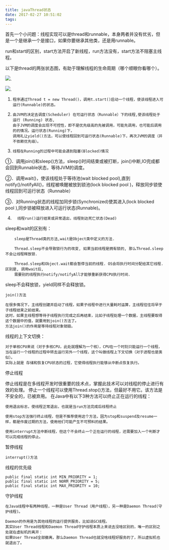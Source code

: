 ```yaml
---
title: javaThread状态
date: 2017-02-27 10:51:02
tags:
---
```

首先一个小问题：线程实现可以是thread和runnable，本身两者并没有优劣，但是一个是继承一个是接口，如果你要继承其他类，还是用runnable。

run和start的区别，start方法开启了新线程，run方法没有，start方法不阻塞主线程。

以下是thread的两张状态图，有助于理解线程的生命周期（哪个顺眼你看哪个）。

![](../../../../img/threadStatus.jpg).

![](../../../../img/threadProcess.jpg).

1.     程序通过Thread t = new Thread()，调用t.start()启动一个线程，使该线程进入可运行(Runnable)的状态。

2.     由JVM的决定去调度(Scheduler) 在可运行状态（Runnable）下的线程,使该线程处于运行 (Running) 状态,
       由于JVM的调度会出现不可控性，即不是优先级高的先被调用，可能先调用，也可能后调用的的情况。运行状态(Running)下，
       调用礼让yield()方法，可以使线程回到可运行状态(Runnable)下，再次JVM的调度（并不依赖优先级）。

3.     线程在Running的过程中可能会遇到阻塞(Blocked)情况

①．调用join()和sleep()方法，sleep()时间结束或被打断，join()中断,IO完成都会回到Runnable状态，等待JVM的调度。

②．调用wait()，使该线程处于等待池(wait blocked pool),直到notify()/notifyAll()，线程被唤醒被放到锁池(lock blocked pool )，释放同步锁使线程回到可运行状态（Runnable）

③．对Running状态的线程加同步锁(Synchronized)使其进入(lock blocked pool ),同步锁被释放进入可运行状态(Runnable)。

4.       线程run()运行结束或异常退出，线程到达死亡状态(Dead)

sleep和wait的区别有：

        sleep是Thread类的方法,wait是Object类中定义的方法.
        
        Thread.sleep不会导致锁行为的改变, 如果当前线程是拥有锁的, 那么Thread.sleep不会让线程释放锁.
        
        Thread.sleep和Object.wait都会暂停当前的线程. OS会将执行时间分配给其它线程. 区别是, 调用wait后, 
        需要别的线程执行notify/notifyAll才能够重新获得CPU执行时间.
        
        
sleep不会释放锁，yield同样不会释放锁。

    join()方法

    在很多情况下，主线程创建并启动了线程，如果子线程中进行大量耗时运算，主线程往往将早于子线程结束之前结束。
    这时，如果主线程想等待子线程执行完成之后再结束，比如子线程处理一个数据，主线程要取得这个数据中的值，就要用到join()方法了。
    方法join()的作用是等待线程对象销毁。
        
线程的上下文切换：

    对于单核CPU来说（对于多核CPU，此处就理解为一个核），CPU在一个时刻只能运行一个线程，
    当在运行一个线程的过程中转去运行另外一个线程，这个叫做线程上下文切换（对于进程也是类似）。
    实际上就是 存储和恢复CPU状态的过程，它使得线程执行能够从中断点恢复执行。

停止线程

停止线程是在多线程开发时很重要的技术点，掌握此技术可以对线程的停止进行有效的处理。
停止一个线程可以使用Thread.stop()方法，但最好不用它。该方法是不安全的，已被弃用。
在Java中有以下3种方法可以终止正在运行的线程：

    使用退出标志，使线程正常退出，也就是当run方法完成后线程终止
   
    使用stop方法强行终止线程，但是不推荐使用这个方法，因为stop和suspend及resume一样，都是作废过期的方法，使用他们可能产生不可预料的结果。
    
    使用interrupt方法中断线程，但这个不会终止一个正在运行的线程，还需要加入一个判断才可以完成线程的停止。

暂停线程

    interrupt()方法
    
线程的优先级

    public final static int MIN_PRIORITY = 1;
    public final static int NORM_PRIORITY = 5;
    public final static int MAX_PRIORITY = 10;
    
    
守护线程
    
    在Java线程中有两种线程，一种是User Thread（用户线程），另一种是Daemon Thread(守护线程)。
    
    Daemon的作用是为其他线程的运行提供服务，比如说GC线程。
    其实User Thread线程和Daemon Thread守护线程本质上来说去没啥区别的，唯一的区别之处就在虚拟机的离开：
    如果User Thread全部撤离，那么Daemon Thread也就没啥线程好服务的了，所以虚拟机也就退出了。

    